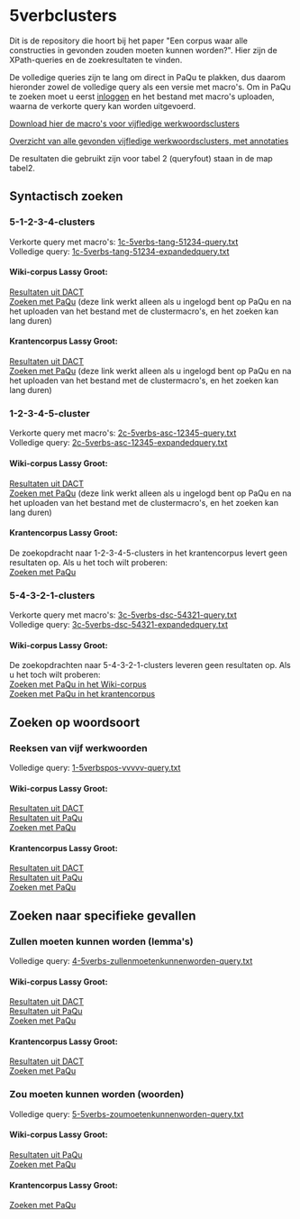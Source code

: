 # 5verbclusters
Dit is de repository die hoort bij het paper "Een corpus waar alle constructies in gevonden zouden moeten kunnen worden?". Hier zijn de XPath-queries en de zoekresultaten te vinden.

De volledige queries zijn te lang om direct in PaQu te plakken, dus daarom hieronder zowel de volledige query als een versie met macro's. Om in PaQu te zoeken moet u eerst [inloggen](https://www.let.rug.nl/~kleiweg/paqulogin/) en het bestand met macro's uploaden, waarna de verkorte query kan worden uitgevoerd.

[Download hier de macro's voor vijfledige werkwoordsclusters](5v-clustermacros.txt)

[Overzicht van alle gevonden vijfledige werkwoordsclusters, met annotaties](dact-allcorrect-syntactic.csv)

De resultaten die gebruikt zijn voor tabel 2 (queryfout) staan in de map tabel2. 

## Syntactisch zoeken

### 5-1-2-3-4-clusters
Verkorte query met macro's: [1c-5verbs-tang-51234-query.txt](1c-5verbs-tang-51234-query.txt)  
Volledige query: [1c-5verbs-tang-51234-expandedquery.txt](1c-5verbs-tang-51234-expandedquery.txt)  

#### Wiki-corpus Lassy Groot:  
[Resultaten uit DACT](dact-nlwiki-5verbs-tang-generalized-query1c.csv)  
[Zoeken met PaQu](https://paqu.let.rug.nl:8068/xpath?db=lassywiki&xpath=%2F%2Fnode%5B%28%25v%25+and%0D%0A++++++++++++++%28+some+%24x+in+%2F%2Fnode%5B%0D%0A+++++++++++++++++++++++%25vhead%25+and%0D%0A+++++++++++++++++++++++%28+some+%24y+in+%2F%2Fnode%5B%0D%0A+++++++++++++++++++++++++++++++%25v%25+and%0D%0A+++++++++++++++++++++++++++++++%28+some+%24z+in+%2F%2Fnode%5B%25v%25+and%0D%0A+++++++++++++++++++++++++++++++++++++++%28+some+%24n+in+%2F%2Fnode%5B%25v%25%5D%0D%0A+++++++++++++++++++++++++++++++++++++++++satisfies+%28%28%25e%25%3D%24n%2F%25b%25%29%0D%0A+++++++++++++++++++++++++++++++++++++++++and+%25sameclausen%25%29%0D%0A+++++++++++++++++++++++++++++++++++++++++%29%0D%0A+++++++++++++++++++++++++++++++++++++++%5D%0D%0A+++++++++++++++++++++++++++++++++satisfies+%28%28%25e%25%3D%24z%2F%25b%25%29%0D%0A+++++++++++++++++++++++++++++++++and+%25sameclause3%25%29%0D%0A+++++++++++++++++++++++++++++++++%29%0D%0A+++++++++++++++++++++++++++++++%5D%0D%0A+++++++++++++++++++++++++satisfies+%28%28%25e%25%3D%24y%2F%25b%25%29%0D%0A+++++++++++++++++++++++++and+%25sameclause2%25%29%0D%0A+++++++++++++++++++++++++%29%0D%0A+++++++++++++++++++++++%5D%0D%0A+++++++++++++++satisfies+%28%28%25e%25%3D%24x%2F%25b%25%29+%0D%0A+++++++++++++++and+%25sameclause%25%29%0D%0A++++++++++++++%29%0D%0A+++++++++%29%5D&mt=std&xn=100) (deze link werkt alleen als u ingelogd bent op PaQu en na het uploaden van het bestand met de clustermacro's, en het zoeken kan lang duren)

#### Krantencorpus Lassy Groot:  
[Resultaten uit DACT](dact-krant-5verbs-tang-generalized-query1c.csv)  
[Zoeken met PaQu](https://paqu.let.rug.nl:8068/xpath?db=lassynewspapers&xpath=%2F%2Fnode%5B%28%25v%25+and%0D%0A++++++++++++++%28+some+%24x+in+%2F%2Fnode%5B%0D%0A+++++++++++++++++++++++%25vhead%25+and%0D%0A+++++++++++++++++++++++%28+some+%24y+in+%2F%2Fnode%5B%0D%0A+++++++++++++++++++++++++++++++%25v%25+and%0D%0A+++++++++++++++++++++++++++++++%28+some+%24z+in+%2F%2Fnode%5B%25v%25+and%0D%0A+++++++++++++++++++++++++++++++++++++++%28+some+%24n+in+%2F%2Fnode%5B%25v%25%5D%0D%0A+++++++++++++++++++++++++++++++++++++++++satisfies+%28%28%25e%25%3D%24n%2F%25b%25%29%0D%0A+++++++++++++++++++++++++++++++++++++++++and+%25sameclausen%25%29%0D%0A+++++++++++++++++++++++++++++++++++++++++%29%0D%0A+++++++++++++++++++++++++++++++++++++++%5D%0D%0A+++++++++++++++++++++++++++++++++satisfies+%28%28%25e%25%3D%24z%2F%25b%25%29%0D%0A+++++++++++++++++++++++++++++++++and+%25sameclause3%25%29%0D%0A+++++++++++++++++++++++++++++++++%29%0D%0A+++++++++++++++++++++++++++++++%5D%0D%0A+++++++++++++++++++++++++satisfies+%28%28%25e%25%3D%24y%2F%25b%25%29%0D%0A+++++++++++++++++++++++++and+%25sameclause2%25%29%0D%0A+++++++++++++++++++++++++%29%0D%0A+++++++++++++++++++++++%5D%0D%0A+++++++++++++++satisfies+%28%28%25e%25%3D%24x%2F%25b%25%29+%0D%0A+++++++++++++++and+%25sameclause%25%29%0D%0A++++++++++++++%29%0D%0A+++++++++%29%5D&mt=std&xn=100) (deze link werkt alleen als u ingelogd bent op PaQu en na het uploaden van het bestand met de clustermacro's, en het zoeken kan lang duren)

### 1-2-3-4-5-cluster
Verkorte query met macro's: [2c-5verbs-asc-12345-query.txt](2c-5verbs-asc-12345-query.txt)  
Volledige query: [2c-5verbs-asc-12345-expandedquery.txt](2c-5verbs-asc-12345-expandedquery.txt)  

#### Wiki-corpus Lassy Groot:  
[Resultaten uit DACT](dact-nlwiki-5verbs-asc-generalized-query2c.csv)  
[Zoeken met PaQu](https://paqu.let.rug.nl:8068/xpath?db=lassywiki&xpath=%2F%2Fnode%5B%28%25v%25+and%0D%0A++++++++++++++%28+some+%24x+in+%2F%2Fnode%5B%0D%0A+++++++++++++++++++++++%25vhead%25+and%0D%0A+++++++++++++++++++++++%28+some+%24y+in+%2F%2Fnode%5B%0D%0A+++++++++++++++++++++++++++++++%25v%25+and%0D%0A+++++++++++++++++++++++++++++++%28+some+%24z+in+%2F%2Fnode%5B%25v%25+and%0D%0A+++++++++++++++++++++++++++++++++++++++%28+some+%24n+in+%2F%2Fnode%5B%25v%25%5D%0D%0A+++++++++++++++++++++++++++++++++++++++++satisfies+%28%28%25e%25%3D%24n%2F%25b%25%29%0D%0A+++++++++++++++++++++++++++++++++++++++++and+%25sameclausen%25%29%0D%0A+++++++++++++++++++++++++++++++++++++++++%29%0D%0A+++++++++++++++++++++++++++++++++++++++%5D%0D%0A+++++++++++++++++++++++++++++++++satisfies+%28%28%25e%25%3D%24z%2F%25b%25%29%0D%0A+++++++++++++++++++++++++++++++++and+%25sameclause3%25%29%0D%0A+++++++++++++++++++++++++++++++++%29%0D%0A+++++++++++++++++++++++++++++++%5D%0D%0A+++++++++++++++++++++++++satisfies+%28%28%25e%25%3D%24y%2F%25b%25%29%0D%0A+++++++++++++++++++++++++and+%25sameclause2%25%29%0D%0A+++++++++++++++++++++++++%29%0D%0A+++++++++++++++++++++++%5D%0D%0A+++++++++++++++satisfies+%28%28%25b%25%3D%24x%2F%25e%25%2B3%29+%0D%0A+++++++++++++++and+%25sameclause%25%29%0D%0A++++++++++++++%29%0D%0A%29%5D&mt=std&xn=100) (deze link werkt alleen als u ingelogd bent op PaQu en na het uploaden van het bestand met de clustermacro's, en het zoeken kan lang duren)

#### Krantencorpus Lassy Groot:  
De zoekopdracht naar 1-2-3-4-5-clusters in het krantencorpus levert geen resultaten op. Als u het toch wilt proberen:  
[Zoeken met PaQu](https://paqu.let.rug.nl:8068/xpath?db=lassynewspapers&xpath=%2F%2Fnode%5B%28%25v%25+and%0D%0A++++++++++++++%28+some+%24x+in+%2F%2Fnode%5B%0D%0A+++++++++++++++++++++++%25vhead%25+and%0D%0A+++++++++++++++++++++++%28+some+%24y+in+%2F%2Fnode%5B%0D%0A+++++++++++++++++++++++++++++++%25v%25+and%0D%0A+++++++++++++++++++++++++++++++%28+some+%24z+in+%2F%2Fnode%5B%25v%25+and%0D%0A+++++++++++++++++++++++++++++++++++++++%28+some+%24n+in+%2F%2Fnode%5B%25v%25%5D%0D%0A+++++++++++++++++++++++++++++++++++++++++satisfies+%28%28%25e%25%3D%24n%2F%25b%25%29%0D%0A+++++++++++++++++++++++++++++++++++++++++and+%25sameclausen%25%29%0D%0A+++++++++++++++++++++++++++++++++++++++++%29%0D%0A+++++++++++++++++++++++++++++++++++++++%5D%0D%0A+++++++++++++++++++++++++++++++++satisfies+%28%28%25e%25%3D%24z%2F%25b%25%29%0D%0A+++++++++++++++++++++++++++++++++and+%25sameclause3%25%29%0D%0A+++++++++++++++++++++++++++++++++%29%0D%0A+++++++++++++++++++++++++++++++%5D%0D%0A+++++++++++++++++++++++++satisfies+%28%28%25e%25%3D%24y%2F%25b%25%29%0D%0A+++++++++++++++++++++++++and+%25sameclause2%25%29%0D%0A+++++++++++++++++++++++++%29%0D%0A+++++++++++++++++++++++%5D%0D%0A+++++++++++++++satisfies+%28%28%25b%25%3D%24x%2F%25e%25%2B3%29+%0D%0A+++++++++++++++and+%25sameclause%25%29%0D%0A++++++++++++++%29%0D%0A%29%5D&mt=std&xn=100)

### 5-4-3-2-1-clusters
Verkorte query met macro's: [3c-5verbs-dsc-54321-query.txt](3c-5verbs-dsc-54321-query.txt)  
Volledige query: [3c-5verbs-dsc-54321-expandedquery.txt](3c-5verbs-dsc-54321-expandedquery.txt)  

#### Wiki-corpus Lassy Groot: 
De zoekopdrachten naar 5-4-3-2-1-clusters leveren geen resultaten op. Als u het toch wilt proberen:  
[Zoeken met PaQu in het Wiki-corpus](https://paqu.let.rug.nl:8068/xpath?db=lassywiki&xpath=%2F%2Fnode%5B%28%25v%25+and%0D%0A++++++++++++++%28+some+%24x+in+%2F%2Fnode%5B%0D%0A+++++++++++++++++++++++%25v%25+and%0D%0A+++++++++++++++++++++++%28+some+%24y+in+%2F%2Fnode%5B%0D%0A+++++++++++++++++++++++++++++++%25v%25+and%0D%0A+++++++++++++++++++++++++++++++%28+some+%24z+in+%2F%2Fnode%5B%25v%25+and%0D%0A+++++++++++++++++++++++++++++++++++++++%28+some+%24n+in+%2F%2Fnode%5B%25vhead%25%5D%0D%0A+++++++++++++++++++++++++++++++++++++++++satisfies+%28%28%25e%25%3D%24n%2F%25b%25%29%0D%0A+++++++++++++++++++++++++++++++++++++++++and+%25sameclausen%25%29%0D%0A+++++++++++++++++++++++++++++++++++++++++%29%0D%0A+++++++++++++++++++++++++++++++++++++++%5D%0D%0A+++++++++++++++++++++++++++++++++satisfies+%28%28%25e%25%3D%24z%2F%25b%25%29%0D%0A+++++++++++++++++++++++++++++++++and+%25sameclause3%25%29%0D%0A+++++++++++++++++++++++++++++++++%29%0D%0A+++++++++++++++++++++++++++++++%5D%0D%0A+++++++++++++++++++++++++satisfies+%28%28%25e%25%3D%24y%2F%25b%25%29%0D%0A+++++++++++++++++++++++++and+%25sameclause2%25%29%0D%0A+++++++++++++++++++++++++%29%0D%0A+++++++++++++++++++++++%5D%0D%0A+++++++++++++++satisfies+%28%28%25e%25%3D%24x%2F%25b%25%29+%0D%0A+++++++++++++++and+%25sameclause%25%29%0D%0A++++++++++++++%29%0D%0A+++++++++%29%5D&mt=std&xn=100)  
[Zoeken met PaQu in het krantencorpus](https://paqu.let.rug.nl:8068/xpath?db=lassynewspapers&xpath=%2F%2Fnode%5B%28%25v%25+and%0D%0A++++++++++++++%28+some+%24x+in+%2F%2Fnode%5B%0D%0A+++++++++++++++++++++++%25v%25+and%0D%0A+++++++++++++++++++++++%28+some+%24y+in+%2F%2Fnode%5B%0D%0A+++++++++++++++++++++++++++++++%25v%25+and%0D%0A+++++++++++++++++++++++++++++++%28+some+%24z+in+%2F%2Fnode%5B%25v%25+and%0D%0A+++++++++++++++++++++++++++++++++++++++%28+some+%24n+in+%2F%2Fnode%5B%25vhead%25%5D%0D%0A+++++++++++++++++++++++++++++++++++++++++satisfies+%28%28%25e%25%3D%24n%2F%25b%25%29%0D%0A+++++++++++++++++++++++++++++++++++++++++and+%25sameclausen%25%29%0D%0A+++++++++++++++++++++++++++++++++++++++++%29%0D%0A+++++++++++++++++++++++++++++++++++++++%5D%0D%0A+++++++++++++++++++++++++++++++++satisfies+%28%28%25e%25%3D%24z%2F%25b%25%29%0D%0A+++++++++++++++++++++++++++++++++and+%25sameclause3%25%29%0D%0A+++++++++++++++++++++++++++++++++%29%0D%0A+++++++++++++++++++++++++++++++%5D%0D%0A+++++++++++++++++++++++++satisfies+%28%28%25e%25%3D%24y%2F%25b%25%29%0D%0A+++++++++++++++++++++++++and+%25sameclause2%25%29%0D%0A+++++++++++++++++++++++++%29%0D%0A+++++++++++++++++++++++%5D%0D%0A+++++++++++++++satisfies+%28%28%25e%25%3D%24x%2F%25b%25%29+%0D%0A+++++++++++++++and+%25sameclause%25%29%0D%0A++++++++++++++%29%0D%0A+++++++++%29%5D&mt=std&xn=100)
## Zoeken op woordsoort

### Reeksen van vijf werkwoorden
Volledige query: [1-5verbspos-vvvvv-query.txt](1-5verbspos-vvvvv-query.txt)  

#### Wiki-corpus Lassy Groot:  
[Resultaten uit DACT](dact-nlwiki-5verbspos-query1.csv)  
[Resultaten uit PaQu](paqu-nlwiki-5verbspos-query1.txt)  
[Zoeken met PaQu](https://paqu.let.rug.nl:8068/xpath?db=lassywiki&xpath=%2F%2Fnode%5B%28%40pos%3D%22verb%22+and+%28number%28%40end%29%3D%2F%2Fnode%5B%40pos%3D%22verb%22+and+%28number%28%40end%29%3D%2F%2Fnode%5B%40pos%3D%22verb%22+and+%28number%28%40end%29%3D%2F%2Fnode%5B%40pos%3D%22verb%22+and+%28number%28%40end%29%3D%2F%2Fnode%5B%40pos%3D%22verb%22%5D%2Fnumber%28%40begin%29%29%5D%2Fnumber%28%40begin%29%29%5D%2Fnumber%28%40begin%29%29%5D%2Fnumber%28%40begin%29%29%29%5D&mt=std&xn=100)

#### Krantencorpus Lassy Groot:  
[Resultaten uit DACT](dact-krant-5verbspos-query1.csv)  
[Resultaten uit PaQu](paqu-kranten-5verbspos-query1.txt)  
[Zoeken met PaQu](https://paqu.let.rug.nl:8068/xpath?db=lassynewspapers&xpath=%2F%2Fnode%5B%28%40pos%3D%22verb%22+and+%28number%28%40end%29%3D%2F%2Fnode%5B%40pos%3D%22verb%22+and+%28number%28%40end%29%3D%2F%2Fnode%5B%40pos%3D%22verb%22+and+%28number%28%40end%29%3D%2F%2Fnode%5B%40pos%3D%22verb%22+and+%28number%28%40end%29%3D%2F%2Fnode%5B%40pos%3D%22verb%22%5D%2Fnumber%28%40begin%29%29%5D%2Fnumber%28%40begin%29%29%5D%2Fnumber%28%40begin%29%29%5D%2Fnumber%28%40begin%29%29%29%5D&mt=std&xn=100)

## Zoeken naar specifieke gevallen

### Zullen moeten kunnen worden (lemma's)
Volledige query: [4-5verbs-zullenmoetenkunnenworden-query.txt](4-5verbs-zullenmoetenkunnenworden-query.txt)  

#### Wiki-corpus Lassy Groot:  
[Resultaten uit DACT](dact-nlwiki-zullenmoetenkunnenworden-lemma.csv)  
[Resultaten uit PaQu](paqu-nlwiki-zullenmoetenkunnenworden-lemma.txt)  
[Zoeken met PaQu](https://paqu.let.rug.nl:8068/xpath?db=lassywiki&xpath=%2F%2Fnode%5B%28%40lemma%3D%22zullen%22+and+%28number%28%40end%29%3D%2F%2Fnode%5B%40lemma%3D%22moeten%22+and+%28number%28%40end%29%3D%2F%2Fnode%5B%40lemma%3D%22kunnen%22+and+%28number%28%40end%29%3D%2F%2Fnode%5B%40lemma%3D%22worden%22%5D%2Fnumber%28%40begin%29%29%5D%2Fnumber%28%40begin%29%29%5D%2Fnumber%28%40begin%29%29%29%5D&mt=std&xn=100)

#### Krantencorpus Lassy Groot:  
[Resultaten uit DACT](dact-krant-zullenmoetenkunnenworden-lemma.csv)   
[Zoeken met PaQu](https://paqu.let.rug.nl:8068/xpath?db=lassynewspapers&xpath=%2F%2Fnode%5B%28%40lemma%3D%22zullen%22+and+%28number%28%40end%29%3D%2F%2Fnode%5B%40lemma%3D%22moeten%22+and+%28number%28%40end%29%3D%2F%2Fnode%5B%40lemma%3D%22kunnen%22+and+%28number%28%40end%29%3D%2F%2Fnode%5B%40lemma%3D%22worden%22%5D%2Fnumber%28%40begin%29%29%5D%2Fnumber%28%40begin%29%29%5D%2Fnumber%28%40begin%29%29%29%5D&mt=std&xn=100)

### Zou moeten kunnen worden (woorden)
Volledige query: [5-5verbs-zoumoetenkunnenworden-query.txt](5-5verbs-zoumoetenkunnenworden-query.txt)  

#### Wiki-corpus Lassy Groot:  
[Resultaten uit PaQu](paqu-nlwiki-zoumoetenkunnenworden-word.txt)  
[Zoeken met PaQu](https://paqu.let.rug.nl:8068/xpath?db=lassywiki&xpath=%2F%2Fnode%5B%28%40word%3D%22zou%22+and+%28%25e%25%3D%2F%2Fnode%5B%40word%3D%22moeten%22+and+%28%25e%25%3D%2F%2Fnode%5B%40word%3D%22kunnen%22+and+%28%25e%25%3D%2F%2Fnode%5B%40word%3D%22worden%22%5D%2F%25b%25%29%5D%2F%25b%25%29%5D%2F%25b%25%29%29%5D&mt=std&xn=100)

#### Krantencorpus Lassy Groot:  
[Zoeken met PaQu](https://paqu.let.rug.nl:8068/xpath?db=lassynewspapers&xpath=%2F%2Fnode%5B%28%40word%3D%22zou%22+and+%28%25e%25%3D%2F%2Fnode%5B%40word%3D%22moeten%22+and+%28%25e%25%3D%2F%2Fnode%5B%40word%3D%22kunnen%22+and+%28%25e%25%3D%2F%2Fnode%5B%40word%3D%22worden%22%5D%2F%25b%25%29%5D%2F%25b%25%29%5D%2F%25b%25%29%29%5D&mt=std&xn=100)

